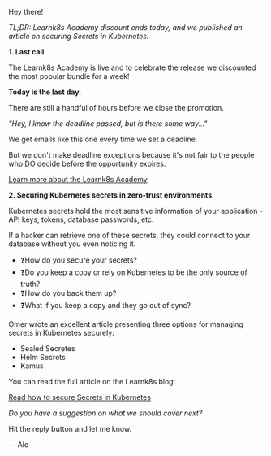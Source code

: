 Hey there!

_TL;DR: Learnk8s Academy discount ends today, and we published an article on securing Secrets in Kubernetes._

**1. Last call**

The Learnk8s Academy is live and to celebrate the release we discounted the most popular bundle for a week!

**Today is the last day.**

There are still a handful of hours before we close the promotion.

_"Hey, I know the deadline passed, but is there some way..."_

We get emails like this one every time we set a deadline.

But we don't make deadline exceptions because it's not fair to the people who DO decide before the opportunity expires.

[Learn more about the Learnk8s Academy](https://learnk8s.io/academy/ 'Learn more about the Learnk8s Academy')

**2. Securing Kubernetes secrets in zero-trust environments**

Kubernetes secrets hold the most sensitive information of your application - API keys, tokens, database passwords, etc.

If a hacker can retrieve one of these secrets, they could connect to your database without you even noticing it.

- ❓How do you secure your secrets?
- ❓Do you keep a copy or rely on Kubernetes to be the only source of truth?
- ❓How do you back them up?
- ❓What if you keep a copy and they go out of sync?

Omer wrote an excellent article presenting three options for managing secrets in Kubernetes securely:

- Sealed Secretes
- Helm Secrets
- Kamus

You can read the full article on the Learnk8s blog:

[Read how to secure Secrets in Kubernetes](https://learnk8s.io/kubernetes-secrets-in-git/ 'Read how to secure Secrets in Kubernetes')

_Do you have a suggestion on what we should cover next?_

Hit the reply button and let me know.

— Ale
